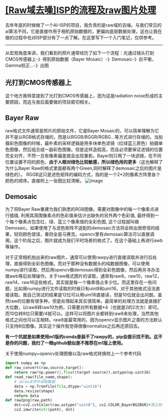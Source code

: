# [[Raw域去噪]ISP的流程及raw图片处理](https://github.com/AlexiFeng/gitblog/issues/11)

去年年底的时候做了一个AI-ISP的项目，我负责的是raw域的去噪。与我们常见的ai算法不同，它是直接作用于相机原始数据的，更偏向底层数据处理，这也让我在做的过程中也对ISP部分有了一点了解。在这里写下一个入门笔记，仅供参考。

---

从宏观角度来讲，我们看到的照片通常经历了如下一个流程：光通过镜头打到CMOS传感器上-》得到原始数据（Bayer Mosaic）-》Demosaic-》白平衡，Gamma校正...-》出图

## 光打到CMOS传感器上
这个地方我特意提到了光打到CMOS传感器上，因为这是radiation noise形成的主要原因，而这与我后面要做的项目密切相关。
## Bayer Raw
raw格式文件通常是照片的原始文件，它是Bayer Mosaic的，可以简单理解为它并不是以RGB格式存储的，而是以RGGB/BGGR/RGBG...等方式进行存储的。当拍摄彩色图像的时候，最朴素的采样逻辑是用多块单色滤镜（红绿蓝三原色）拍摄单色图像，然后组合成一副彩色图像。但是这样造假高，而且必须要保证滤镜的位置完全对齐，不然一旦有像素偏差就会出现重影。Bayer则只用了一块滤镜，在不同位置设置不同的颜色，**由于人眼对绿色比较敏感，所以绿色用的更多**（这也解释了为什么Bayer Raw的格式里面都有两个Green,同时解释了demosaic之后的图片是绿色的）。
RGGB这只是滤色矩阵的编码方式，指的是一个2*2的像素方阵里各个颜色的顺序。直接附上一张图比较清晰。
![image](https://user-images.githubusercontent.com/16517113/232278729-dc7dbfb2-b489-4c11-b538-50afc541ff0a.png)

## Demosaic
为了将Bayer Raw重建为我们熟悉的RGB图像，需要对图像中的每一个像素点进行插值, 利用其周围像素点的色彩值来估计出缺失的另外两个色彩值, 最终得到一个每个像素点包含红、绿、蓝三个像素值的全彩色图, 这个过程就叫做Demosaic。如果使用了与滤色矩阵不适配的demosaic方法将会转出很奇怪的结果，轻则颜色错误，重则全是马赛克。opencv里有demosaic算法可以直接调用。这个阶段之后，图片就成为我们平时场景的格式了。在这个基础上再进行awb等操作。

对于正常相机拍出来的raw图片，通常可以使用rawpy进行直接读取并进行后处理，直接得到全彩色图像。而对于那种没有数据头的纯数据图像，可以使用numpy进行读取，然后用opencv做demosaic得到全彩色图像，然后再另寻办法做awb等后处理操作。关于raw格式图片的读取，通常有raw8，raw10，raw12，raw14，raw16这些格式。其实就是每一个像素值占多少位。而这里存在一些问题，比如用numpy进行文件读取的时候只有uint8和uint16，对于其他格式没法直接读取。我自己测试的结果是12位可以用uint16直接读，但是10位就会出问题。虽然raw的位数有很多种，但是处理起来其实很简单。最简单的处理方法就是直接扩大位数，以raw8转raw10为例，只需要对所有数据*4（也就是2的2次方）即可。而10位转8位只需要/4就可以。这样可以将图片全都转到raw8来处理，当然其他格式之间也可以互相转。raw8是最常用的，因为opencv显示图片之类的方法默认只支持8位图像。其实这个操作我觉得很像normalize之后再还原回去。

**有一个坑就是如果使用m1版的conda是装不了rawpy的，pip会提示找不到。这不是你的问题，我扫了一眼github貌似是不推荐在m1版上使用。**

关于使用numpy+opencv处理图像以及raw格式转换附上一个参考代码

```python
import numpy as np
def raw_convert(raw,source,target):
    return raw*np.power(2,float(target-source)).astype(np.uint16)
def read_raw(file_name,shape):
    # 从raw文件中读取数据
    data = np.fromfile(file,dtype="uint16")
    data.resize(shape)
    return data
def raw2png(raw,path)
    dst=cv2.cvtColor(raw.astype("uint8"), cv2.COLOR_BayerBG2BGR)#我之前看文档，这一步应该直接就做demosaic了
    cv2.imwrite(str(path), dst)
```